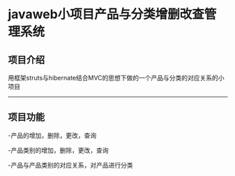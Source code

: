 javaweb小项目产品与分类增删改查管理系统
===
项目介绍
--
用框架struts与hibernate结合MVC的思想下做的一个产品与分类的对应关系的小项目

---

项目功能
---

-产品的增加，删除，更改，查询

-产品类别的增加，删除，更改，查询

-产品与产品类别的对应关系，对产品进行分类
